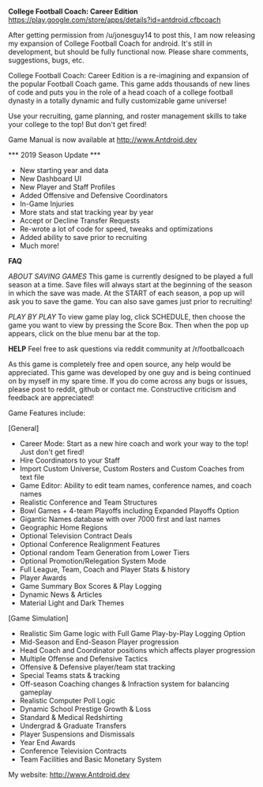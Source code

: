 
**College Football Coach: Career Edition**
https://play.google.com/store/apps/details?id=antdroid.cfbcoach


After getting permission from /u/jonesguy14 to post this, I am now releasing my expansion of College Football Coach for android. It's still in development, but should be fully functional now.
Please share comments, suggestions, bugs, etc.

College Football Coach: Career Edition is a re-imagining and expansion of the popular Football Coach game. This game adds thousands of new lines of code and puts you in the role of a head coach of a college football dynasty in a totally dynamic and fully customizable game universe!

Use your recruiting, game planning, and roster management skills to take your college to the top! But don't get fired!

Game Manual is now available at http://www.Antdroid.dev

*** 2019 Season Update ***
+ New starting year and data
+ New Dashboard UI
+ New Player and Staff Profiles
+ Added Offensive and Defensive Coordinators
+ In-Game Injuries
+ More stats and stat tracking year by year
+ Accept or Decline Transfer Requests
+ Re-wrote a lot of code for speed, tweaks and optimizations
+ Added ability to save prior to recruiting
+ Much more!


**FAQ**

*ABOUT SAVING GAMES*
This game is currently designed to be played a full season at a time. Save files will always start at the beginning of the season in which the save was made. At the START of each season, a pop up will ask you to save the game. You can also save games just prior to recruiting!

*PLAY BY PLAY*
To view game play log, click SCHEDULE, then choose the game you want to view by pressing the Score Box. Then when the pop up appears, click on the blue menu bar at the top.

**HELP**
Feel free to ask questions via reddit community at /r/footballcoach

As this game is completely free and open source, any help would be appreciated. This game was developed by one guy and is being continued on by myself in my spare time. If you do come across any bugs or issues, please post to reddit, github or contact me. Constructive criticism and feedback are appreciated!



Game Features include:

[General]
* Career Mode: Start as a new hire coach and work your way to the top! Just don't get fired!
* Hire Coordinators to your Staff
* Import Custom Universe, Custom Rosters and Custom Coaches from text file
* Game Editor: Ability to edit team names, conference names, and coach names
* Realistic Conference and Team Structures
* Bowl Games + 4-team Playoffs including Expanded Playoffs Option
* Gigantic Names database with over 7000 first and last names
* Geographic Home Regions
* Optional Television Contract Deals
* Optional Conference Realignment Features
* Optional random Team Generation from Lower Tiers
* Optional Promotion/Relegation System Mode
* Full League, Team, Coach and Player Stats & history
* Player Awards 
* Game Summary Box Scores & Play Logging
* Dynamic News & Articles
* Material Light and Dark Themes

[Game Simulation]
* Realistic Sim Game logic with Full Game Play-by-Play Logging Option
* Mid-Season and End-Season Player progression
* Head Coach and Coordinator positions which affects player progression
* Multiple Offense and Defensive Tactics
* Offensive & Defensive player/team stat tracking
* Special Teams stats & tracking
* Off-season Coaching changes & Infraction system for balancing gameplay
* Realistic Computer Poll Logic
* Dynamic School Prestige Growth & Loss
* Standard & Medical Redshirting
* Undergrad & Graduate Transfers
* Player Suspensions and Dismissals
* Year End Awards
* Conference Television Contracts
* Team Facilities and Basic Monetary System


My website: http://www.Antdroid.dev


